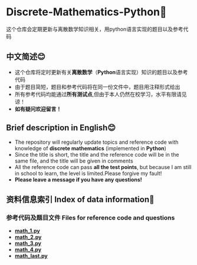 # Discrete-Mathematics-Python🎨
这个仓库会定期更新与离散数学知识相关，用python语言实现的题目以及参考代码
## 中文简述😊
* 这个仓库将定时更新有关**离散数学**（**Python**语言实现）知识的题目以及参考代码  
* 由于题目简短，题目和参考代码将在同一份文件中，题目用注释形式给出
* 所有参考代码均能通过**所有测试点**,但由于本人仍然在校学习，水平有限请见谅！  
* **如有疑问欢迎留言！**  

## Brief description in English😊
* The repository will regularly update topics and reference code with knowledge of **discrete mathematics** (implemented in **Python**)  
* Since the title is short, the title and the reference code will be in the same file, and the title will be given in comments  
* All the reference code can pass **all the test points**, but because I am still in school to learn, the level is limited.Please forgive my fault!  
* **Please leave a message if you have any questions!**  

## 资料信息索引 Index of data information📢
### 参考代码及题目文件 Files for reference code and questions
* **[math_1.py](https://github.com/MossDream/Discrete-Mathematics-Python/blob/main/Code/math_1.py)**
* **[math_2.py](https://github.com/MossDream/Discrete-Mathematics-Python/blob/main/Code/math_2.py)**
* **[math_3.py](https://github.com/MossDream/Discrete-Mathematics-Python/blob/main/Code/math_3.py)**
* **[math_4.py](https://github.com/MossDream/Discrete-Mathematics-Python/blob/main/Code/math_4.py)**
* **[math_last.py](https://github.com/MossDream/Discrete-Mathematics-Python/blob/main/Code/math_last.py)**

  
